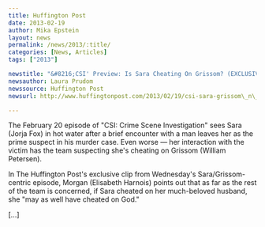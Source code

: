 ```yaml
---
title: Huffington Post
date: 2013-02-19
author: Mika Epstein
layout: news
permalink: /news/2013/:title/
categories: [News, Articles]
tags: ["2013"]

newstitle: "&#8216;CSI' Preview: Is Sara Cheating On Grissom? (EXCLUSIVE VIDEO)  "
newsauthor: Laura Prudom  
newssource: Huffington Post  
newsurl: http://www.huffingtonpost.com/2013/02/19/csi-sara-grissom\_n\_2715275.html  

---
```


The February 20 episode of "CSI: Crime Scene Investigation" sees Sara (Jorja Fox) in hot water after a brief encounter with a man leaves her as the prime suspect in his murder case. Even worse &#8212; her interaction with the victim has the team suspecting she's cheating on Grissom (William Petersen).

In The Huffington Post's exclusive clip from Wednesday's Sara/Grissom-centric episode, Morgan (Elisabeth Harnois) points out that as far as the rest of the team is concerned, if Sara cheated on her much-beloved husband, she "may as well have cheated on God."

[...]

